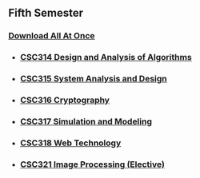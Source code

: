## Fifth Semester

### [Download All At Once](https://samriddhicollegeedunp-my.sharepoint.com/:f:/g/personal/wilsonshrestha_samriddhicollege_edu_np/ElqwwcnUHUFEgXtvmR4KuBsB4m0I-osW3QX1UjEBWcScpQ?e=76Ciah)

- ### [CSC314 Design and Analysis of Algorithms](https://github.com/WilcyWilson/CSIT-All/tree/master/FifthSemester/DesignAndAnalysisOfAlgorithms#readme)

- ### [CSC315 System Analysis and Design](https://github.com/WilcyWilson/CSIT-All/tree/master/FifthSemester/SystemAnalysisAndDesign#readme)

- ### [CSC316 Cryptography](https://github.com/WilcyWilson/CSIT-All/tree/master/FifthSemester/Cryptography#readme)

- ### [CSC317 Simulation and Modeling](https://github.com/WilcyWilson/CSIT-All/tree/master/FifthSemester/SimulationAndModeling#readme)

- ### [CSC318 Web Technology](https://github.com/WilcyWilson/CSIT-All/tree/master/FifthSemester/WebTechnology#readme)

- ### [CSC321 Image Processing (Elective)](https://github.com/WilcyWilson/CSIT-All/tree/master/FifthSemester/ImageProcessing#readme)


